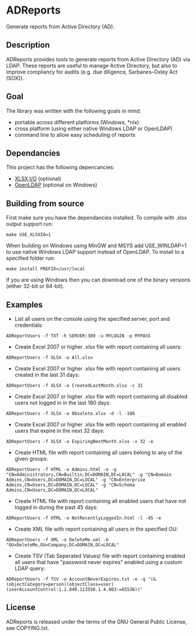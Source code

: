 ADReports
=========
Generate reports from Active Directory (AD).

Description
-----------
ADReports provides tools to generate reports from Active Directory (AD) via LDAP.
These reports are useful to manage Active Directory, but also to improve compliancy for audits (e.g. due diligence, Sarbanes–Oxley Act (SOX)).

Goal
----
The library was written with the following goals in mind:
- portable across different platforms (Windows, *nix)
- cross platform (using either native Windows LDAP or OpenLDAP)
- command line to allow easy scheduling of reports

Dependancies
------------
This project has the following depencancies:
- [XLSX I/O](https://brechtsanders.github.io/xlsxio/) (optional)
- [OpenLDAP](http://www.openldap.org/software/download/) (optional on Windows)

Building from source
--------------------

First make sure you have the dependancies installed.
To compile with .xlsx output support run:
```
make USE_XLSXIO=1
```
When building on Windows using MinGW and MSYS add USE_WINLDAP=1 to use native Windows LDAP support instead of OpenLDAP.
To install to a specified folder run:
```
make install PREFIX=/usr/local
```
If you are using Windows then you can download one of the binary versions (either 32-bit or 64-bit).

Examples
--------

- List all users on the console using the specified server, port and credentials:
```
ADReportUsers -f TXT -h SERVER:389 -u MYLOGIN -p MYPASS
```
- Create Excel 2007 or higher .xlsx file with report containing all users:
```
ADReportUsers -f XLSX -o All.xlsx
```
- Create Excel 2007 or higher .xlsx file with report containing all users created in the last 31 days:
```
ADReportUsers -f XLSX -o CreatedLastMonth.xlsx -c 31
```
- Create Excel 2007 or higher .xlsx file with report containing all disabled users not logged in in the last 180 days:
```
ADReportUsers -f XLSX -o Obsolete.xlsx -d -l -180
```
- Create Excel 2007 or higher .xlsx file with report containing all enabled users that expire in the next 32 days:
```
ADReportUsers -f XLSX -o ExpiringNextMonth.xlsx -x 32 -e
```
- Create HTML file with report containing all users belong to any of the given groups:
```
ADReportUsers -f HTML -o Admins.html -e -g "CN=Administrators,CN=Builtin,DC=DOMAIN,DC=LOCAL" -g "CN=Domain Admins,CN=Users,DC=DOMAIN,DC=LOCAL" -g "CN=Enterprise Admins,CN=Users,DC=DOMAIN,DC=LOCAL" -g "CN=Schema Admins,CN=Users,DC=DOMAIN,DC=LOCAL"
```
- Create HTML file with report containing all enabled users that have not logged in during the past 45 days:
```
ADReportUsers -f HTML -o NotRecentlyLoggedIn.html -l -45 -e
```
- Create XML file with report containing all users in the specified OU:
```
ADReportUsers -f XML -o DeleteMe.xml -b "OU=DeleteMe,OU=Company,DC=DOMAIN,DC=LOCAL"
```
- Create TSV (Tab Seperated Values) file with report containing enabled all users that have "password never expires" enabled using a custom LDAP query:
```
ADReportUsers -f TSV -o AccountNeverExpires.txt -e -q "(&(objectCategory=person)(objectClass=user)(userAccountControl:1.2.840.113556.1.4.803:=65536))"
```

License
-------
ADReports is released under the terms of the GNU General Public License, see COPYING.txt.
